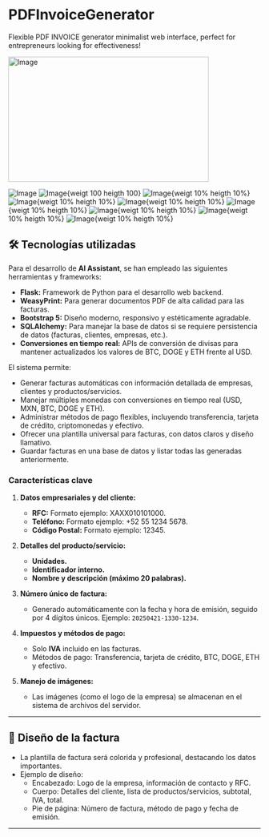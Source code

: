 # PDFInvoiceGenerator
Flexible PDF INVOICE generator minimalist web interface, perfect for entrepreneurs looking for effectiveness!


<img src="invoicePDFgeneratorimages/invoicepdf1.jpg" alt="Image" width="400" height="250">


![Image](invoicePDFgeneratorimages/invoice1.jpg)
![Image](invoicePDFgeneratorimages/invoicepdf1.jpg){weigt 100 heigth 100}
![Image](invoicePDFgeneratorimages/invoicepdf2.jpg){weigt 10% heigth 10%}
![Image](invoicePDFgeneratorimages/invoicepdf3.jpg){weigt 10% heigth 10%}
![Image](invoicePDFgeneratorimages/invoicepdf4.jpg){weigt 10% heigth 10%}
![Image](invoicePDFgeneratorimages/invoicepdf5.jpg){weigt 10% heigth 10%}
![Image](invoicePDFgeneratorimages/invoicepdf6.jpg){weigt 10% heigth 10%}
![Image](invoicePDFgeneratorimages/invoicepdfhome.jpg){weigt 10% heigth 10%}
![Image](invoicePDFgeneratorimages/invoice3.jpg){weigt 10% heigth 10%}

## 🛠️ **Tecnologías utilizadas**

Para el desarrollo de **AI Assistant**, se han empleado las siguientes herramientas y frameworks:

- **Flask:** Framework de Python para el desarrollo web backend.
- **WeasyPrint:** Para generar documentos PDF de alta calidad para las facturas.
- **Bootstrap 5:** Diseño moderno, responsivo y estéticamente agradable.
- **SQLAlchemy:** Para manejar la base de datos si se requiere persistencia de datos (facturas, clientes, empresas, etc.).
- **Conversiones en tiempo real:** APIs de conversión de divisas para mantener actualizados los valores de BTC, DOGE y ETH frente al USD.

El sistema permite:
- Generar facturas automáticas con información detallada de empresas, clientes y productos/servicios.
- Manejar múltiples monedas con conversiones en tiempo real (USD, MXN, BTC, DOGE y ETH).
- Administrar métodos de pago flexibles, incluyendo transferencia, tarjeta de crédito, criptomonedas y efectivo.
- Ofrecer una plantilla universal para facturas, con datos claros y diseño llamativo.
- Guardar facturas en una base de datos y listar todas las generadas anteriormente.

### **Características clave**
1. **Datos empresariales y del cliente:**
   - **RFC:** Formato ejemplo: XAXX010101000.
   - **Teléfono:** Formato ejemplo: +52 55 1234 5678.
   - **Código Postal:** Formato ejemplo: 12345.

2. **Detalles del producto/servicio:**
   - **Unidades.**
   - **Identificador interno.**
   - **Nombre y descripción (máximo 20 palabras).**

3. **Número único de factura:**
   - Generado automáticamente con la fecha y hora de emisión, seguido por 4 dígitos únicos. Ejemplo: `20250421-1330-1234`.

4. **Impuestos y métodos de pago:**
   - Solo **IVA** incluido en las facturas.
   - Métodos de pago: Transferencia, tarjeta de crédito, BTC, DOGE, ETH y efectivo.

5. **Manejo de imágenes:**
   - Las imágenes (como el logo de la empresa) se almacenan en el sistema de archivos del servidor.

---

## 🎨 **Diseño de la factura**
- La plantilla de factura será colorida y profesional, destacando los datos importantes.
- Ejemplo de diseño:
  - Encabezado: Logo de la empresa, información de contacto y RFC.
  - Cuerpo: Detalles del cliente, lista de productos/servicios, subtotal, IVA, total.
  - Pie de página: Número de factura, método de pago y fecha de emisión.

---
